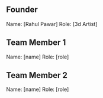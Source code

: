 ## Founder

Name: [Rahul Pawar]
Role: [3d Artist]

## Team Member 1

Name: [name]
Role: [role]

## Team Member 2

Name: [name]
Role: [role]
